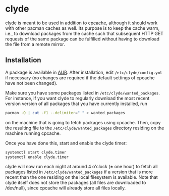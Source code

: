# clyde

clyde is meant to be used in addition to [cpcache](https://github.com/nroi/cpcache), although it should work with
other pacman caches as well. Its purpose is to keep the cache warm, i.e., to download packages from the cache such that subsequent
HTTP GET requests of the same package can be fulfilled without having to download the file from a remote mirror.

## Installation
A package is available in [AUR](https://aur.archlinux.org/packages/clyde-git/).
After installation, edit `/etc/clyde/config.yml` if necessary (no changes are required if the default settings of cpcache have
not been changed). 

Make sure you have some packages listed in `/etc/clyde/wanted_packages`. For instance, if you want clyde to regularly download
the most recent version version of all packages that you have currently installed, run
```bash
pacman -Q | cut -f1 --delimiter=" " > wanted_packages
```
on the machine that is going to fetch packages using cpcache. Then, copy the resulting file to
the `/etc/clyde/wanted_packages` directory residing on the machine running cpcache.

Once you have done this, start and enable the clyde timer:
```bash
systemctl start clyde.timer
systemctl enable clyde.timer
```

clyde will now run each night at around 4 o'clock (± one hour) to fetch all packages listed in `/etc/clyde/wanted_packages` if
a version that is more recent than the one residing on the local filesystem is available.
Note that clyde itself does not store the packages (all files are downloaded to /dev/null), since cpcache will already store
all files locally.
